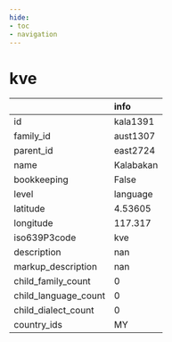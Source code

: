 ```yaml
---
hide:
- toc
- navigation
---
```

# kve
|                      | info      |
|:---------------------|:----------|
| id                   | kala1391  |
| family_id            | aust1307  |
| parent_id            | east2724  |
| name                 | Kalabakan |
| bookkeeping          | False     |
| level                | language  |
| latitude             | 4.53605   |
| longitude            | 117.317   |
| iso639P3code         | kve       |
| description          | nan       |
| markup_description   | nan       |
| child_family_count   | 0         |
| child_language_count | 0         |
| child_dialect_count  | 0         |
| country_ids          | MY        |